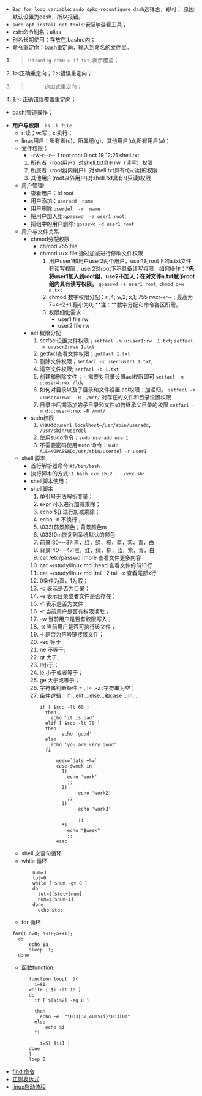 - `Bad for loop variable`: `sudo dpkg-reconfigure dash`选择否，即可；
原因:默认设置为dash，所以报错。
- `sudo apt install net-tools`:安装ip查看工具；
- zsh:命令别名；alias
- 别名长期使用：存放在.bashrc内；
- 命令重定向：bash重定向，输入到命名的文件里。
 1. >:`ifconfig eth0 > if.txt;`表示覆盖；
 2. 1>:正确重定向；2>:错误重定向；
 3. >>:追加式重定向；
 4. &>: 正确错误覆盖重定向；
- bash:管道操作：
+ **用户与权限**：`ls -l file`
  - r:读；w:写；x:执行；
  - linux用户：所有者(u)，所属组(g)，其他用户(o),所有用户(a)；
  -  文件权限：
      -  -rw-r--r-- 1 root root  0 oct 19 12:21 shell.txt
        1. 所有者（root用户）对shell.txt具有rw（读写）权限
        2.  所属者（root组内用户）对shell.txt具有r(只读)的权限
        3. 其他用户(root以外用户)对shell.txt具有r(只读)权限
  - 用户管理:
    - 查看用户：id root
    - 用户添加：`useradd  name`
    - 用户删除:`userdel  -r  name`
    - 把用户加入组:`gpasswd  -a user1 root`;
    - 把组中的用户删除: `gpasswd -d user1 root`
  - 用户与文件关系
    - chmod分配权限
      - chmod 755 file
      - chmod u+x file:通过加减进行修改文件权限
        1. 用户user1和用户user2两个用户，user1对root下的a.txt文件有读写权限，user2对root下不具备读写权限，如何操作：***先将user1加入到root组，use2不加入；在对文件a.txt赋予root组内具有读写权限。**
        `gpasswd -a user1 root`; `chmod g+w a.txt`
        2. chmod 数字权限分配：r ,4; w,2; x,1;  755 rwxr-xr-- ; 最高为7=4+2+1,最小为0;
        **注：**数字分配和命令各区所需。
        3. 权限细化需求：
              -  user1 file rw
              - user2 file rw
    - acl 权限分配
       1. setfacl设置文件权限；`setfacl -m u:user1:rw  1.txt`; `setfacl -m u:user2:rwx 1.txt`
       2. getfacl查看文件权限；`getfacl 1.txt`
       3. 删除文件权限；`setfacl -x user:user1 1.txt`;
       4. 清空文件权限; `setfacl -b 1.txt`
       5.  创建和删除文件；
          -   需要对目录设置acl权限即可
          `setfacl -m u:user4:rwx /ldy`
        6. 如何对目录以及子目录和文件设置 acl权限：加递归。
             `setfacl -m u:user4:rwx  -R  /mnt/` 对存在的文件和目录设置权限
        7. 目录中后期添加的子目录和文件如何继承父目录的权限
              `setfacl -m d:u:user4:rwx -R /mnt/`
    -  sudo权限
        1. visudo:`user1 localhost=/usr/sbin/useradd, /usr/sbin/userdel `
        2. 使用sudo命令；`sudo useradd user1`
        3. 不需要密码使用sudo 命令：`sudo  ALL=NOPASSWD:/usr/sbin/userdel -r user1`
  + shell 脚本
    - 首行解析器命令:`#!/bin/bash`
    -  执行脚本的方式: `1.bash xxx.sh;2 . ./xxx.sh:`
    -  shell脚本使用：
    - shell脚本
      1. 单引号无法解析变量：
      2. expr 可以进行加减乘除；
      3. echo $[] 进行加减乘除；
      4. echo -n 不换行；
      5.  \033[前景颜色；背景颜色m
      6. \033[0m恢复到系统默认的颜色
      7. 前景:30---37:黑，红，绿，棕，蓝，紫，青，白
      8. 背景:40---47:黑，红，绿，棕，蓝，紫，青，白
      9.   cat /etc/passwd |more 查看文件更多内容
      10.  cat ~/study/linux.md |head 查看文件的前10行
      11.  cat ~/study/linux.md |tail -2  tail -x 查看尾部x行
      12.  0条件为真，1为假；
      13.  -d 表示是否为目录；
      14. -e 表示目录或者文件是否存在；
      15. -f 表示是否为文件；
      16. -r 当前用户是否有权限读取；
      17. -w 当前用户是否有权限写入；
      18. -x 当前用户是否可执行该文件；
      19. -l 是否为符号链接该文件；
      20.  -eq  等于
      21. ne 不等于;
      22. gt 大于;
      23. lt小于；
      24. le 小于或者等于；
      25. ge 大于或等于；
      26.  字符串判断条件:= , != ,-z :字符串为空；
      27. 条件逻辑：if... elif ...else...和case ...in...
          ```
          if [ $sco -lt 60 ]
            then 
              echo 'it is bad'
            elif [ $sco -lt 70 ]
            then
                  echo 'good'
            else 
              echo 'you are very good'	
            fi
          ```
          ```
                week=`date +%w`
                case $week in
                  1)
                    echo 'work'
                    ;;
                  2)
                        echo 'work2'	
                    ;;
                  3) 
                        echo 'work3'

                        ;;
                  *) 
                    echo "$week"
                    ;;
                esac	       
          ```
  -  shell 之语句循环
    -  while 循环
        ```
            num=3
            tot=0
            while [ $num -gt 0 ]
            do 
              tot=$[$tot+$num]
              num=$[$num-1]	
            done
              echo $tot
        ```
    - for 循环 
    ```
    for(( a=0; a<10;a++));
      do
          echo $a
          sleep  1;
      done
    ```
  -  [函数function](./loop.sh):
  ```
        function loop(  ){
          i=$1;
        while [ $i -lt 10 ]
        do
          if [ $[$i%2] -eq 0 ]

          then
            echo -e  "\033[37;40m${i}\033[0m"
          else
              echo $i
          fi

            i=$[ $i+1 ]
        done
        }
        loop 0
  ```
-  [find 命令](./find.sh)
-  [正则表达式](./reg.sh)
-  [linux启动流程](./linux.sh)